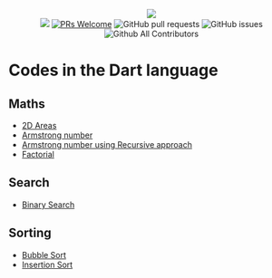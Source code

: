 <p align="center">
    <img src="../img/neo_algo.png"><br>
    <img src="https://img.shields.io/github/license/tesseractcoding/neoalgo?style=flat">
    <a href="http://makeapullrequest.com" target="_blank"><img src="https://img.shields.io/badge/PRs-welcome-brightgreen.svg?style=flat" alt="PRs Welcome"></a>
    <img alt="GitHub pull requests" src="https://img.shields.io/github/issues-pr/tesseractcoding/neoalgo">
    <img alt="GitHub issues" src="https://img.shields.io/github/issues/tesseractcoding/neoalgo">
    <img alt="Github All Contributors" src="https://img.shields.io/github/all-contributors/tesseractcoding/neoalgo">
</p>

# Codes in the Dart language

## Maths

- [2D Areas](maths/Areas2D.dart)
- [Armstrong number](maths/Armstrong.dart)
- [Armstrong number using Recursive approach](maths/ArmstrongRecursive.dart)
- [Factorial](maths/Factorial.dart)

## Search

- [Binary Search](search/BinarySearch.dart)

## Sorting

- [Bubble Sort](sort/BubbleSort.dart)
- [Insertion Sort](sort/InsertionSort.dart)
